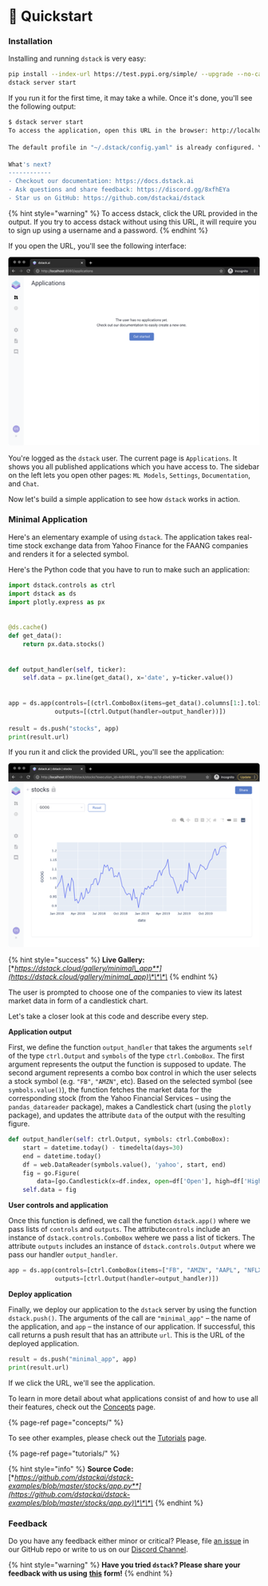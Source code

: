# 🚀 Quickstart

### Installation

Installing and running `dstack` is very easy:

```bash
pip install --index-url https://test.pypi.org/simple/ --upgrade --no-cache-dir --extra-index-url=https://pypi.org/simple/ dstack==0.6.1.dev4
dstack server start
```

If you run it for the first time, it may take a while. Once it's done, you'll see the following output:

```bash
$ dstack server start
To access the application, open this URL in the browser: http://localhost:8080/auth/verify?user=dstack&code=xxxxxxxx-xxxx-xxxx-xxxx-xxxxxxxxxxxx&next=/

The default profile in "~/.dstack/config.yaml" is already configured. You are welcome to push your data using Python or R packages.

What's next?
------------
- Checkout our documentation: https://docs.dstack.ai
- Ask questions and share feedback: https://discord.gg/8xfhEYa
- Star us on GitHub: https://github.com/dstackai/dstack
```

{% hint style="warning" %}
To access dstack, click the URL provided in the output. If you try to access dstack without using this URL, it will require you to sign up using a username and a password.
{% endhint %}

If you open the URL, you'll see the following interface:

![](.gitbook/assets/ds_signed_in_empty.png)

You're logged as the `dstack` user. The current page is `Applications`. It shows you all published applications which you have access to. The sidebar on the left lets you open other pages: `ML Models`, `Settings`, `Documentation`, and `Chat`.

Now let's build a simple application to see how `dstack` works in action.

### Minimal Application

Here's an elementary example of using `dstack`. The application takes real-time stock exchange data from Yahoo Finance for the FAANG companies and renders it for a selected symbol. 

Here's the Python code that you have to run to make such an application:

```python
import dstack.controls as ctrl
import dstack as ds
import plotly.express as px


@ds.cache()
def get_data():
    return px.data.stocks()


def output_handler(self, ticker):
    self.data = px.line(get_data(), x='date', y=ticker.value())


app = ds.app(controls=[(ctrl.ComboBox(items=get_data().columns[1:].tolist()))],
             outputs=[(ctrl.Output(handler=output_handler))])

result = ds.push("stocks", app)
print(result.url)
```

If you run it and click the provided URL, you'll see the application:

![](.gitbook/assets/dstack_stocks.png)

{% hint style="success" %}
**Live Gallery:** [**https://dstack.cloud/gallery/minimal\_app**](https://dstack.cloud/gallery/minimal_app)\*\*\*\*
{% endhint %}

The user is prompted to choose one of the companies to view its latest market data in form of a candlestick chart. 

Let's take a closer look at this code and describe every step.

**Application output**

First, we define the function `output_handler` that takes the arguments `self` of the type `ctrl.Output` and `symbols` of the type `ctrl.ComboBox`. The first argument represents the output the function is supposed to update. The second argument represents a combo box control in which the user selects a stock symbol \(e.g. `"FB"`, `"AMZN"`, etc\). Based on the selected symbol \(see `symbols.value()`\), the function fetches the market data for the corresponding stock \(from the Yahoo Financial Services – using the `pandas_datareader` package\), makes a Candlestick chart \(using the `plotly` package\), and updates the attribute `data` of the output with the resulting figure.

```python
def output_handler(self: ctrl.Output, symbols: ctrl.ComboBox):
    start = datetime.today() - timedelta(days=30)
    end = datetime.today()
    df = web.DataReader(symbols.value(), 'yahoo', start, end)
    fig = go.Figure(
        data=[go.Candlestick(x=df.index, open=df['Open'], high=df['High'], low=df['Low'], close=df['Close'])])
    self.data = fig
```

**User controls and application**

Once this function is defined, we call the function `dstack.app()` where we pass lists of `controls` and `outputs`.  The attribute`controls` include an instance of `dstack.controls.ComboBox` wehere we pass a list of tickers.  The attribute `outputs` includes an instance of `dstack.controls.Output` where we pass our handler `output_handler`.

```python
app = ds.app(controls=[ctrl.ComboBox(items=["FB", "AMZN", "AAPL", "NFLX", "GOOG"])],
             outputs=[ctrl.Output(handler=output_handler)])
```

**Deploy application**

Finally, we deploy our application to the `dstack` server by using the function `dstack.push()`. The arguments of the call are `"minimal_app"` – the name of the application, and `app` – the instance of our application. If successful, this call returns a push result that has an attribute `url`. This is the URL of the deployed application.

```python
result = ds.push("minimal_app", app)
print(result.url)
```

If we click the URL, we'll see the application.

To learn in more detail about what applications consist of and how to use all their features, check out the [Concepts](concepts/) page. 

{% page-ref page="concepts/" %}

To see other examples, please check out the [Tutorials](tutorials/) page.

{% page-ref page="tutorials/" %}

{% hint style="info" %}
**Source Code:** [**https://github.com/dstackai/dstack-examples/blob/master/stocks/app.py**](https://github.com/dstackai/dstack-examples/blob/master/stocks/app.py)\*\*\*\*
{% endhint %}

### Feedback

Do you have any feedback either minor or critical? Please, file [an issue](https://github.com/dstackai/dstack/issues) in our GitHub repo or write to us on our [Discord Channel](https://discord.com/invite/8xfhEYa).

{% hint style="warning" %}
**Have you tried `dstack`? Please share your feedback with us using** [**this**](https://forms.gle/4U6Z6hmZhbAtEDK29) **form!**
{% endhint %}

